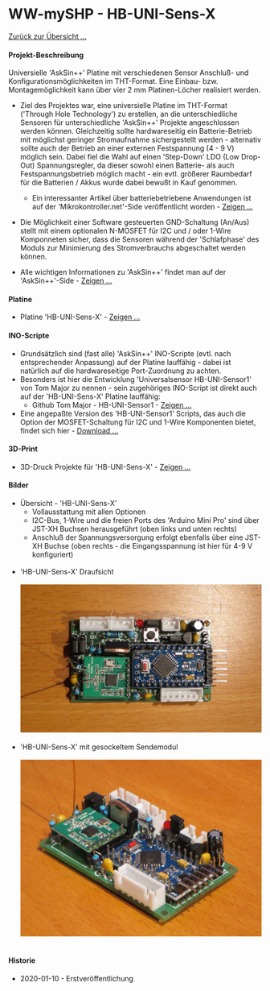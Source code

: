 # WW-mySHP - HB-UNI-Sens-X

[Zurück zur Übersicht ...](../README.md)

#### Projekt-Beschreibung

Universielle 'AskSin++' Platine mit verschiedenen Sensor Anschluß- und Konfigurationsmöglichkeiten im THT-Format. Eine Einbau- bzw. Montagemöglichkeit kann über vier 2 mm Platinen-Löcher realisiert werden.

- Ziel des Projektes war, eine universielle Platine im THT-Format ('Through Hole Technology') zu erstellen, an die unterschiedliche Sensoren für unterschiedliche 'AskSin++' Projekte angeschlossen werden können. Gleichzeitig sollte hardwareseitig ein Batterie-Betrieb mit möglichst geringer Stromaufnahme sichergestellt werden - alternativ sollte auch der Betrieb an einer externen Festspannung (4 - 9 V) möglich sein.
Dabei fiel die Wahl auf einen 'Step-Down' LDO (Low Drop-Out) Spannungsregler, da dieser sowohl einen Batterie- als auch Festspannungsbetrieb möglich macht - ein evtl. größerer Raumbedarf für die Batterien / Akkus wurde dabei bewußt in Kauf genommen.

  - Ein interessanter Artikel über batteriebetriebene Anwendungen ist auf der 'Mikrokontroller.net'-Side veröffentlicht worden - [Zeigen ...](https://www.mikrocontroller.net/articles/Versorgung_aus_einer_Zelle)


- Die Möglichkeit einer Software gesteuerten GND-Schaltung (An/Aus) stellt mit einem optionalen N-MOSFET für I2C und / oder 1-Wire Komponneten sicher, dass die Sensoren während der 'Schlafphase' des Moduls zur Minimierung des Stromverbrauchs abgeschaltet werden können.

- Alle wichtigen Informationen zu 'AskSin++' findet man auf der 'AskSin++'-Side - [Zeigen ...](https://asksinpp.de/)

#### Platine
- Platine 'HB-UNI-Sens-X' - [Zeigen ...](https://github.com/wolwin/WW-myPCB/blob/master/PCB_HB-UNI-Sens-X/README.md)

#### INO-Scripte
- Grundsätzlich sind (fast alle) 'AskSin++' INO-Scripte (evtl. nach entsprechender Anpassung) auf der Platine lauffähig - dabei ist natürlich auf die hardwareseitige Port-Zuordnung zu achten.
- Besonders ist hier die Entwicklung 'Universalsensor HB-UNI-Sensor1' von Tom Major zu nennen - sein zugehöriges INO-Script ist direkt auch auf der 'HB-UNI-Sens-X' Platine lauffähig:
  - Github Tom Major - HB-UNI-Sensor1 - [Zeigen ...](https://github.com/TomMajor/SmartHome/tree/master/HB-UNI-Sensor1)
- Eine angepaßte Version des 'HB-UNI-Sensor1' Scripts, das auch die Option der MOSFET-Schaltung für I2C und 1-Wire Komponenten bietet, findet sich hier - [Download ...](./bin/HB-UNI-Sensor1_V1.17_MOSFET.rar)

#### 3D-Print
- 3D-Druck Projekte für 'HB-UNI-Sens-X' - [Zeigen ...](https://github.com/wolwin/WW-my3DP/blob/master/README.md)

#### Bilder
- Übersicht - 'HB-UNI-Sens-X'
  - Vollausstattung mit allen Optionen
  - I2C-Bus, 1-Wire und die freien Ports des 'Arduino Mini Pro' sind über JST-XH Buchsen herausgeführt (oben links und unten rechts)
  - Anschluß der Spannungsversorgung erfolgt ebenfalls über eine JST-XH Buchse (oben rechts - die Eingangsspannung ist hier für 4-9 V konfiguriert)
<br><br>
- 'HB-UNI-Sens-X' Draufsicht
<br><br>
![WW-mySHP - HB-UNI-Sens-X](./img/SHP_HB-UNI-Sens-X_01.jpg "HB-UNI-Sens-X")
<br><br>
- 'HB-UNI-Sens-X' mit gesockeltem Sendemodul
<br><br>
![WW-mySHP - HB-UNI-Sens-X](./img/SHP_HB-UNI-Sens-X_02.jpg "HB-UNI-Sens-X")
<br><br>

#### Historie
- 2020-01-10 - Erstveröffentlichung
